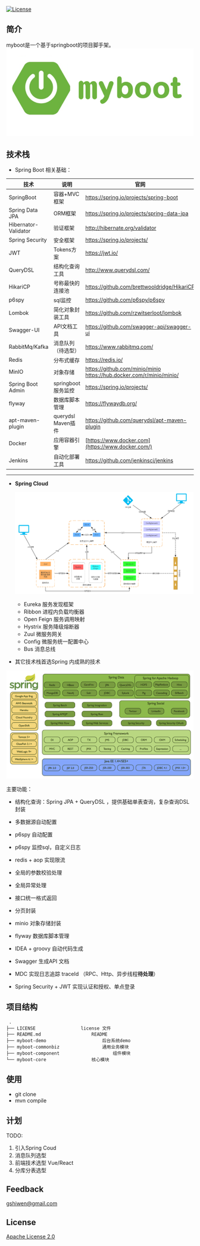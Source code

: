[![License](https://img.shields.io/github/license/apache/incubator-streampipes.svg)](http://www.apache.org/licenses/LICENSE-2.0)


## 简介
myboot是一个基于springboot的项目脚手架。
<img src="./LOGO.png" alt="myboot" style="zoom:75%;" />



## 技术栈

- Spring Boot 相关基础：

| 技术                 | 说明                | 官网                                                         |
| -------------------- | ------------------- | ------------------------------------------------------------ |
| SpringBoot           | 容器+MVC框架        | https://spring.io/projects/spring-boot                       |
| Spring Data JPA      | ORM框架             | https://spring.io/projects/spring-data-jpa                   |
| Hibernator-Validator | 验证框架            | http://hibernate.org/validator                               |
| Spring Security      | 安全框架            | https://spring.io/projects/                                  |
| JWT                  | Tokens方案          | https://jwt.io/                                              |
| QueryDSL             | 结构化查询工具      | http://www.querydsl.com/                                     |
| HikariCP             | 号称最快的连接池    | https://github.com/brettwooldridge/HikariCP                  |
| p6spy                | sql监控             | https://github.com/p6spy/p6spy                               |
| Lombok               | 简化对象封装工具    | https://github.com/rzwitserloot/lombok                       |
| Swagger-UI           | API文档工具         | https://github.com/swagger-api/swagger-ui                    |
| RabbitMq/Kafka       | 消息队列（待选型）  | https://www.rabbitmq.com/                                    |
| Redis                | 分布式缓存          | https://redis.io/                                            |
| MinIO                | 对象存储            | https://github.com/minio/minio https://hub.docker.com/r/minio/minio/ |
| Spring Boot Admin    | springboot 服务监控 | https://spring.io/projects/                                  |
| flyway               | 数据库脚本管理      | https://flywaydb.org/                                        |
| apt-maven-plugin     | querydsl Maven插件  | https://github.com/querydsl/apt-maven-plugin                 |
| Docker               | 应用容器引擎        | [https://www.docker.com](https://www.docker.com/)            |
| Jenkins              | 自动化部署工具      | https://github.com/jenkinsci/jenkins                         |

***



- **Spring Cloud**

  ![spring-cloud](./assets/spring-cloud.png)

  - Eureka 服务发现框架
  - Ribbon 进程内负载均衡器
  - Open Feign 服务调用映射
  - Hystrix 服务降级熔断器
  - Zuul 微服务网关
  - Config 微服务统一配置中心
  - Bus 消息总线

- 其它技术栈首选Spring 内成熟的技术

![spring-stack](./assets/spring-stack.png)



主要功能：

- 结构化查询：Spring JPA + QueryDSL ，提供基础单表查询，复杂查询DSL封装

- 多数据源自动配置

- p6spy 自动配置

- p6spy 监控sql，自定义日志

- redis + aop 实现限流

- 全局的参数校验处理

- 全局异常处理

- 接口统一格式返回

- 分页封装

- minio 对象存储封装

- flyway 数据库脚本管理

- IDEA + groovy 自动代码生成

- Swagger 生成API 文档

- MDC 实现日志追踪 traceId （RPC、Http、异步线程**待处理**）

- Spring Security + JWT 实现认证和授权、单点登录

  

## 项目结构

~~~
 .
├── LICENSE					license 文件
├── README.md					README
├── myboot-demo	         			后台系统demo
├── myboot-commonbiz				通用业务模块
├── myboot-component			        组件模块
└── myboot-core					核心模块
~~~

## 使用

* git clone 
* mvn compile


## 计划

TODO:
1. 引入Spring Coud
2. 消息队列选型
3. 前端技术选型 Vue/React
4. 分库分表选型


## Feedback

 [gshiwen@gmail.com](mailto:gshiwen@gmail.com)

## License

[Apache License 2.0](LICENSE)




